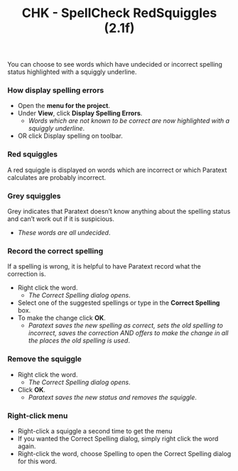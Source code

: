 ﻿---
title: CHK - SpellCheck RedSquiggles (2.1f)
---
You can choose to see words which have undecided or incorrect spelling status highlighted with a squiggly underline.

### How display spelling errors

-  Open the **menu for the project**.
-  Under **View**, click **Display Spelling Errors**.  
    - *Words which are not known to be correct are now highlighted with a squiggly underline*.
-  OR click Display spelling on toolbar.

### Red squiggles

A red squiggle is displayed on words which are incorrect or which Paratext calculates are probably incorrect.

### Grey squiggles

Grey indicates that Paratext doesn’t know anything about the spelling status and can’t work out if it is suspicious.
-   *These words are all undecided*.

### Record the correct spelling

If a spelling is wrong, it is helpful to have Paratext record what the correction is.

-  Right click the word.  
    -  *The Correct Spelling dialog opens*.
-  Select one of the suggested spellings or type in the **Correct Spelling** box.
-  To make the change click **OK**.  
    -  *Paratext saves the new spelling as correct, sets the old spelling to incorrect, saves the correction AND offers to make the change in all the places the old spelling is used*.
### Remove the squiggle

-  Right click the word.  
    -  *The Correct Spelling dialog opens*.  
-  Click **OK**.  
    -  *Paratext saves the new status and removes the squiggle*.
### Right-click menu

-  Right-click a squiggle a second time to get the menu
-  If you wanted the Correct Spelling dialog, simply right click the word again.
-  Right-click the word, choose Spelling to open the Correct Spelling dialog for this word.
